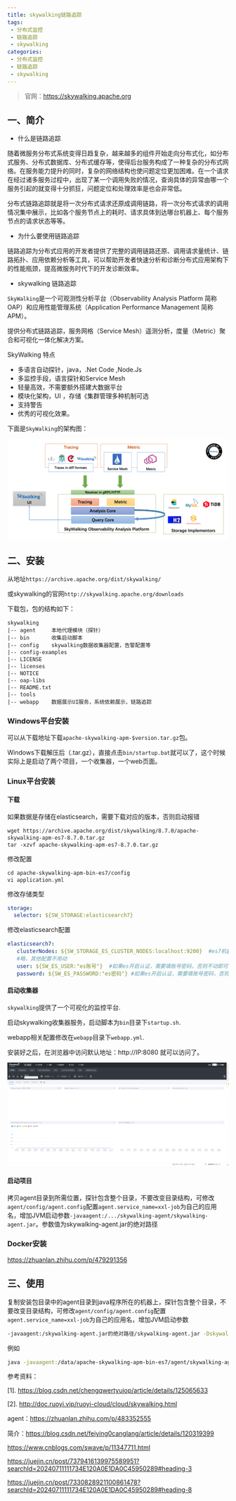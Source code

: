 ```yaml
---
title: skywalking链路追踪
tags:
 - 分布式监控
 - 链路追踪
 - skywalking
categories: 
 - 分布式监控
 - 链路追踪
 - skywalking
---
```




> 官网：https://skywalking.apache.org

## 一、简介

- 什么是链路追踪

随着微服务分布式系统变得日趋复杂，越来越多的组件开始走向分布式化，如分布式服务、分布式数据库、分布式缓存等，使得后台服务构成了一种复杂的分布式网络。在服务能力提升的同时，复杂的网络结构也使问题定位更加困难。在一个请求在经过诸多服务过程中，出现了某一个调用失败的情况，查询具体的异常由哪一个服务引起的就变得十分抓狂，问题定位和处理效率是也会非常低。

分布式链路追踪就是将一次分布式请求还原成调用链路，将一次分布式请求的调用情况集中展示，比如各个服务节点上的耗时、请求具体到达哪台机器上、每个服务节点的请求状态等等。

- 为什么要使用链路追踪

链路追踪为分布式应用的开发者提供了完整的调用链路还原、调用请求量统计、链路拓扑、应用依赖分析等工具，可以帮助开发者快速分析和诊断分布式应用架构下的性能瓶颈，提高微服务时代下的开发诊断效率。

- skywalking 链路追踪

`SkyWalking`是一个可观测性分析平台（Observability Analysis Platform 简称OAP）和应用性能管理系统（Application Performance Management 简称 APM）。

提供分布式链路追踪，服务网格（Service Mesh）遥测分析，度量（Metric）聚合和可视化一体化解决方案。

SkyWalking 特点

- 多语言自动探针，java，.Net Code ,Node.Js
- 多监控手段，语言探针和Service Mesh
- 轻量高效，不需要额外搭建大数据平台
- 模块化架构，UI ，存储《集群管理多种机制可选
- 支持警告
- 优秀的可视化效果。

下面是`SkyWalking`的架构图：

![skywalking](SkyWalking.assets/cf05a5a5_1151004.png)

## 二、安装

从地址`https://archive.apache.org/dist/skywalking/` 

或skywalking的官网`http://skywalking.apache.org/downloads`

下载包，包的结构如下：

~~~
skywalking
|-- agent     本地代理模块（探针）
|-- bin       收集启动脚本
|-- config    skywalking数据收集器配置，告警配置等
|-- config-examples
|-- LICENSE
|-- licenses
|-- NOTICE
|-- oap-libs
|-- README.txt
|-- tools
|-- webapp    数据展示UI服务，系统依赖展示，链路追踪
~~~

### Windows平台安装

可以从下载地址下载`apache-skywalking-apm-$version.tar.gz`包。

Windows下载解压后（.tar.gz），直接点击`bin/startup.bat`就可以了，这个时候实际上是启动了两个项目，一个收集器，一个web页面。

### Linux平台安装

#### 下载

如果数据是存储在elasticsearch，需要下载对应的版本，否则启动报错

~~~shell
wget https://archive.apache.org/dist/skywalking/8.7.0/apache-skywalking-apm-es7-8.7.0.tar.gz
tar -xzvf apache-skywalking-apm-es7-8.7.0.tar.gz
~~~

修改配置

~~~shell
cd apache-skywalking-apm-bin-es7/config
vi application.yml
~~~

修改存储类型

~~~yaml
storage:
  selector: ${SW_STORAGE:elasticsearch7}
~~~

修改elasticsearch配置

~~~yaml
elasticsearch7:
   clusterNodes: ${SW_STORAGE_ES_CLUSTER_NODES:localhost:9200}  #es7机器地址
   #略，其他配置不用动
   user: ${SW_ES_USER:"es账号"}  #如果es开启认证，需要填账号密码，否则不动即可
   password: ${SW_ES_PASSWORD:"es密码"} #如果es开启认证，需要填账号密码，否则不动不动即可
~~~





#### 启动收集器

`skywalking`提供了一个可视化的监控平台.

启动skywalking收集器服务，启动脚本为`bin`目录下`startup.sh`.

webapp相关配置修改在`webapp`目录下`webapp.yml`.

安装好之后，在浏览器中访问默认地址：http://IP:8080 就可以访问了。

![image-20240711102104024](SkyWalking.assets/image-20240711102104024.png)

#### 启动项目

拷贝agent目录到所需位置，探针包含整个目录，不要改变目录结构，可修改`agent/config/agent.config`配置`agent.service_name=xxl-job`为自己的应用名，增加JVM启动参数`-javaagent:/.../skywalking-agent/skywalking-agent.jar`。参数值为skywalking-agent.jar的绝对路径



### Docker安装

https://zhuanlan.zhihu.com/p/479291356



## 三、使用

复制安装包目录中的agent目录到java程序所在的机器上，探针包含整个目录，不要改变目录结构，可修改`agent/config/agent.config`配置`agent.service_name=xxl-job`为自己的应用名，增加JVM启动参数

~~~sh
-javaagent:/skywalking-agent.jar的绝对路径/skywalking-agent.jar -Dskywalking.agent.service_name=服务名 -Dskywalking.collector.backend_service=上边安装的服务器ip:11800 
~~~

例如

~~~sh
java -javaagent:/data/apache-skywalking-apm-bin-es7/agent/skywalking-agent.jar -Dskywalking.agent.namespace=dev -Dskywalking.agent.service_name=service-gateway -Dskywalking.collector.backend_service=127.0.0.1:11800 -Dspring.profiles.active=dev -jar /demo.jar
~~~





参考资料：

[1]. https://blog.csdn.net/chengqwertyuiop/article/details/125065633

[2]. http://doc.ruoyi.vip/ruoyi-cloud/cloud/skywalking.html

agent：https://zhuanlan.zhihu.com/p/483352555

简介：https://blog.csdn.net/feiying0canglang/article/details/120319399

https://www.cnblogs.com/swave/p/11347711.html

https://juejin.cn/post/7379416139975589951?searchId=20240711111734E120A0E1DA0C45950289#heading-3

https://juejin.cn/post/7330828921100861478?searchId=20240711111734E120A0E1DA0C45950289#heading-8